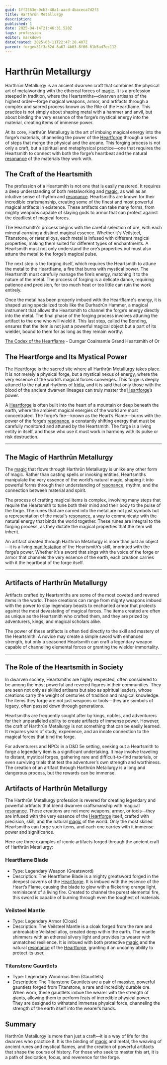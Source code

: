 ```yaml
---
guid: 1ff2563e-9cb3-40a1-aacd-4baceca7d2f3
title: Harthrûn Metallurgy
description: 
published: 1
date: 2025-04-14T21:46:31.528Z
tags: profession
editor: markdown
dateCreated: 2025-03-11T22:47:20.407Z
parent: forge=31f3a52d-8a67-4b03-8f66-61b5ad7ec112
---
```


# Harthrûn Metallurgy

Harthrûn Metallurgy is an ancient dwarven craft that combines the physical art of metalworking with the ethereal forces of [magic](/structure/mechanic/magic.md). It is a profession steeped in tradition, where the Heartsmiths—dwarven artisans of the highest order—forge magical weapons, armor, and artifacts through a complex and sacred process known as the Rite of the Heartflame. This practice is not simply about shaping metal with a hammer and anvil, but about binding the very essence of the forge’s mystical energy into the material, creating items of immense power.

At its core, Harthrûn Metallurgy is the art of imbuing magical energy into the forge’s materials, channeling the power of the [Heartforge](/generated/20250501/forge/heartforge.md) through a series of steps that merge the physical and the arcane. This forging process is not only a craft, but a spiritual and metaphysical practice—one that requires the Heartsmith to connect with both the forge’s heartbeat and the natural [resonance](/generated/20250501/resonance/resonance.md) of the materials they work with.

## The Craft of the Heartsmith

The profession of a Heartsmith is not one that is easily mastered. It requires a deep understanding of both metalworking and [magic](/structure/mechanic/magic.md), as well as an intuitive sense of rhythm and [resonance](/generated/20250501/resonance/resonance.md). Heartsmiths are known for their incredible craftsmanship, creating some of the finest and most powerful magical artifacts in existence. These artifacts can take many forms, from mighty weapons capable of slaying gods to armor that can protect against the deadliest of magical forces.

The Heartsmith's process begins with the careful selection of ore, with each mineral carrying a distinct magical essence. Whether it's Veilsteel, Titanstone, or rarer alloys, each metal is infused with different magical properties, making them suited for different types of enchantments. A Heartsmith must not only understand the ore’s properties but must also attune the metal to the forge’s magical pulse.

The next step is the forging itself, which requires the Heartsmith to attune the metal to the Heartflame, a fire that burns with mystical power. The Heartsmith must carefully manage the fire’s energy, matching it to the nature of the metal. The process of forging is a delicate dance, requiring patience and precision, for too much heat or too little can ruin the work entirely.

Once the metal has been properly imbued with the Heartflame's energy, it is shaped using specialized tools like the Durhadrûn Hammer, a magical instrument that allows the Heartsmith to channel the forge’s energy directly into the metal. The final phase of the forging process involves attuning the artifact to the one who will wield it. This last step, called the Bonding, ensures that the item is not just a powerful magical object but a part of its wielder, bound to them for as long as they remain worthy.

[The Codex of the Heartflame](/geography/settlement/city/city-of-or/heartforge/the-codex-of-the-heartflame.md) - Durngar Coalmantle Grand Heartsmith of Or 


## The Heartforge and Its Mystical Power

The [Heartforge](/generated/20250501/forge/heartforge.md) is the sacred site where all Harthrûn Metallurgy takes place. It is not merely a physical forge, but a mystical nexus of energy, where the very essence of the world’s magical forces converges. This forge is deeply attuned to the natural rhythms of [Iridia](/geography/world/iridia.md), and it is said that only those with the blood of the ancient dwarven lineages can truly master the [Heartforge](/generated/20250505/district/heartforge.md)’s power.

A [Heartforge](/generated/20250501/forge/heartforge.md) is often built into the heart of a mountain or deep beneath the earth, where the ambient magical energies of the world are most concentrated. The forge’s fire—known as the Heart’s Flame—burns with the power of the forge’s [resonance](/generated/20250501/resonance/resonance.md), a constantly shifting energy that must be carefully monitored and attuned by the Heartsmith. The forge is a living entity in itself, and those who use it must work in harmony with its pulse or risk destruction.

---

## The Magic of Harthrûn Metallurgy

The [magic](/structure/mechanic/magic.md) that flows through Harthrûn Metallurgy is unlike any other form of magic. Rather than casting spells or invoking entities, Heartsmiths manipulate the very essence of the world’s natural magic, shaping it into powerful forms through their understanding of [resonance](/generated/20250501/resonance/resonance.md), rhythm, and the connection between material and spirit.

The process of crafting magical items is complex, involving many steps that require the Heartsmith to tune both their mind and their body to the pulse of the forge. The runes that are carved into the metal are not just symbols but a representation of the metal’s [resonance](/generated/20250501/resonance/resonance.md), a way to communicate with the natural energy that binds the world together. These runes are integral to the forging process, as they dictate the magical properties that the item will inherit.

An artifact created through Harthrûn Metallurgy is more than just an object—it is a living [manifestation](/structure/chronological/event/manifestation.md) of the Heartsmith’s skill, imprinted with the forge’s power. Whether it’s a sword that sings with the voice of the forge or armor that channels the very essence of the earth, each creation carries with it the heartbeat of the forge itself.

---

## Artifacts of Harthrûn Metallurgy

Artifacts crafted by Heartsmiths are some of the most coveted and revered items in the world. These creations can range from mighty weapons imbued with the power to slay legendary beasts to enchanted armor that protects against the most devastating of magical forces. The items created are often as unique as the Heartsmith who crafted them, and they are prized by adventurers, kings, and magical scholars alike.

The power of these artifacts is often tied directly to the skill and mastery of the Heartsmith. A novice may create a simple sword with enhanced strength, but only a seasoned Heartsmith can craft a legendary weapon capable of channeling elemental forces or granting the wielder immortality.

---

## The Role of the Heartsmith in Society

In dwarven society, Heartsmiths are highly respected, often considered to be among the most powerful and revered figures in their communities. They are seen not only as skilled artisans but also as spiritual leaders, whose creations carry the weight of centuries of tradition and magical knowledge. The items they forge are not just weapons or tools—they are symbols of legacy, often passed down through generations.

Heartsmiths are frequently sought after by kings, nobles, and adventurers for their unparalleled ability to create artifacts of immense power. However, the craft of Harthrûn Metallurgy is not something that can be easily learned. It requires years of study, experience, and an innate connection to the magical forces that bind the forge.

For adventurers and NPCs in a D&D 5e setting, seeking out a Heartsmith to forge a legendary item is a significant undertaking. It may involve traveling to distant, mystical forges, gathering rare and difficult-to-find materials, or even surviving trials that test the adventurer’s own strength and worthiness. The creation of an artifact through Harthrûn Metallurgy is a long and dangerous process, but the rewards can be immense.

## Artifacts of Harthrûn Metallurgy

The Harthrûn Metallurgy profession is revered for creating legendary and powerful artifacts that blend dwarven craftsmanship with magical [resonance](/generated/20250501/resonance/resonance.md). These creations are not mere weapons, armor, or tools—they are infused with the very essence of the [Heartforge](/generated/20250501/forge/heartforge.md) itself, crafted with precision, skill, and the natural [magic](/structure/mechanic/magic.md) of the world. Only the most skilled Heartsmiths can forge such items, and each one carries with it immense power and significance.

Here are three examples of iconic artifacts forged through the ancient craft of Harthrûn Metallurgy:

### Heartflame Blade
   - Type: Legendary Weapon (Greatsword)
   - Description: The Heartflame Blade is a mighty greatsword forged in the deepest caverns of the [Heartforge](/generated/20250501/forge/heartforge.md). It is imbued with the essence of the Heart’s Flame, causing the blade to glow with a flickering orange light, reminiscent of a living fire. Created to channel the purest elemental fire, this sword is capable of burning through even the toughest of materials.

### Veilsteel Mantle
   - Type: Legendary Armor (Cloak)
   - Description: The Veilsteel Mantle is a cloak forged from the rare and unbreakable Veilsteel alloy, created deep within the earth. The mantle shimmers with an ethereal silvery light and provides its wearer with unmatched resilience. It is imbued with both protective [magic](/structure/mechanic/magic.md) and the natural [resonance](/generated/20250501/resonance/resonance.md) of the [Heartforge](/generated/20250501/forge/heartforge.md), granting it an uncanny ability to protect its user.

### Titanstone Gauntlets
   - Type: Legendary Wondrous Item (Gauntlets)
   - Description: The Titanstone Gauntlets are a pair of massive, powerful gauntlets forged from Titanstone, a rare and incredibly durable ore. When worn, these gauntlets imbue the wearer with the strength of giants, allowing them to perform feats of incredible physical power. They are designed to withstand immense physical force, channeling the strength of the earth itself into the wearer’s hands.


## Summary

Harthrûn Metallurgy is more than just a craft—it is a way of life for the dwarves who practice it. It is the binding of [magic](/structure/mechanic/magic.md) and metal, the weaving of ancient runes and mystical flames, and the creation of powerful artifacts that shape the course of history. For those who seek to master this art, it is a path of dedication, focus, and reverence for the forge.
